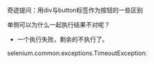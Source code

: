 
 奇迹提问：用div与button标签作为按钮的一些区别



单侧可以为什么一起执行结果不对呢？
 - 一个执行失败，剩余的不执行了。

selenium.common.exceptions.TimeoutException:
